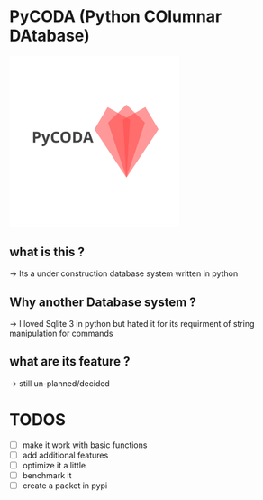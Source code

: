 # PyCODA (Python COlumnar DAtabase)

<img src="PyCODA_logo.svg" width="60%">

## what is this ?
-> Its a under construction database system written in python

## Why another Database system ?
-> I loved Sqlite 3 in python but hated it for its requirment of string manipulation for commands

## what are its feature ?
-> still un-planned/decided
 
# TODOS

- [ ] make it work with basic functions
- [ ] add additional features
- [ ] optimize it a little
- [ ] benchmark it
- [ ] create a packet in pypi